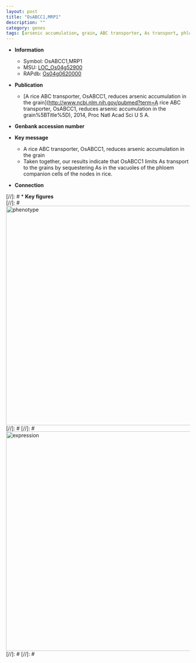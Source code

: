 ```yaml
---
layout: post
title: "OsABCC1,MRP1"
description: ""
category: genes
tags: [arsenic accumulation, grain, ABC transporter, As transport, phloem]
---
```


* **Information**  
    + Symbol: OsABCC1,MRP1  
    + MSU: [LOC_Os04g52900](http://rice.plantbiology.msu.edu/cgi-bin/ORF_infopage.cgi?orf=LOC_Os04g52900)  
    + RAPdb: [Os04g0620000](http://rapdb.dna.affrc.go.jp/viewer/gbrowse_details/irgsp1?name=Os04g0620000)  

* **Publication**  
    + [A rice ABC transporter, OsABCC1, reduces arsenic accumulation in the grain](http://www.ncbi.nlm.nih.gov/pubmed?term=A rice ABC transporter, OsABCC1, reduces arsenic accumulation in the grain%5BTitle%5D), 2014, Proc Natl Acad Sci U S A.

* **Genbank accession number**  

* **Key message**  
    + A rice ABC transporter, OsABCC1, reduces arsenic accumulation in the grain
    + Taken together, our results indicate that OsABCC1 limits As transport to the grains by sequestering As in the vacuoles of the phloem companion cells of the nodes in rice.

* **Connection**  

[//]: # * **Key figures**  
[//]: # <img src="http://funRiceGenes.github.io/images/OsABCC1.pheno.png" alt="phenotype"  style="width: 600px;"/>
[//]: # 
[//]: # <img src="http://funRiceGenes.github.io/images/OsABCC1.exp.png" alt="expression"  style="width: 600px;"/>
[//]: # 
[//]: # 
